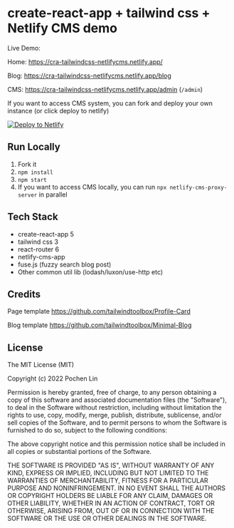 # create-react-app + tailwind css + Netlify CMS demo

Live Demo:

Home: https://cra-tailwindcss-netlifycms.netlify.app/

Blog: https://cra-tailwindcss-netlifycms.netlify.app/blog

CMS: https://cra-tailwindcss-netlifycms.netlify.app/admin (`/admin`)

If you want to access CMS system, you can fork and deploy your own instance (or click deploy to netlify)

[![Deploy to Netlify](https://www.netlify.com/img/deploy/button.svg)](https://app.netlify.com/start/deploy?repository=https://github.com/nightspirit/cra-tailwindcss-netlifycms)

## Run Locally
1. Fork it
2. `npm install`
3. `npm start`
4. If you want to access CMS locally, you can run `npx netlify-cms-proxy-server`  in parallel 

## Tech Stack
- create-react-app 5
- tailwind css 3
- react-router 6
- netlify-cms-app
- fuse.js (fuzzy search blog post)
- Other common util lib (lodash/luxon/use-http etc)

## Credits
Page template
https://github.com/tailwindtoolbox/Profile-Card

Blog template
https://github.com/tailwindtoolbox/Minimal-Blog

## License
The MIT License (MIT)

Copyright (c) 2022 Pochen Lin

Permission is hereby granted, free of charge, to any person obtaining a copy of this software and associated documentation files (the "Software"), to deal in the Software without restriction, including without limitation the rights to use, copy, modify, merge, publish, distribute, sublicense, and/or sell copies of the Software, and to permit persons to whom the Software is furnished to do so, subject to the following conditions:

The above copyright notice and this permission notice shall be included in all copies or substantial portions of the Software.

THE SOFTWARE IS PROVIDED "AS IS", WITHOUT WARRANTY OF ANY KIND, EXPRESS OR IMPLIED, INCLUDING BUT NOT LIMITED TO THE WARRANTIES OF MERCHANTABILITY, FITNESS FOR A PARTICULAR PURPOSE AND NONINFRINGEMENT. IN NO EVENT SHALL THE AUTHORS OR COPYRIGHT HOLDERS BE LIABLE FOR ANY CLAIM, DAMAGES OR OTHER LIABILITY, WHETHER IN AN ACTION OF CONTRACT, TORT OR OTHERWISE, ARISING FROM, OUT OF OR IN CONNECTION WITH THE SOFTWARE OR THE USE OR OTHER DEALINGS IN THE SOFTWARE.
